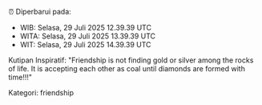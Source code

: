 ⏰ Diperbarui pada:
- WIB: Selasa, 29 Juli 2025 12.39.39 UTC
- WITA: Selasa, 29 Juli 2025 13.39.39 UTC
- WIT: Selasa, 29 Juli 2025 14.39.39 UTC

Kutipan Inspiratif:
"Friendship is not finding gold or silver among the rocks of life. It is accepting each other as coal until diamonds are formed with time!!!"


Kategori: friendship

